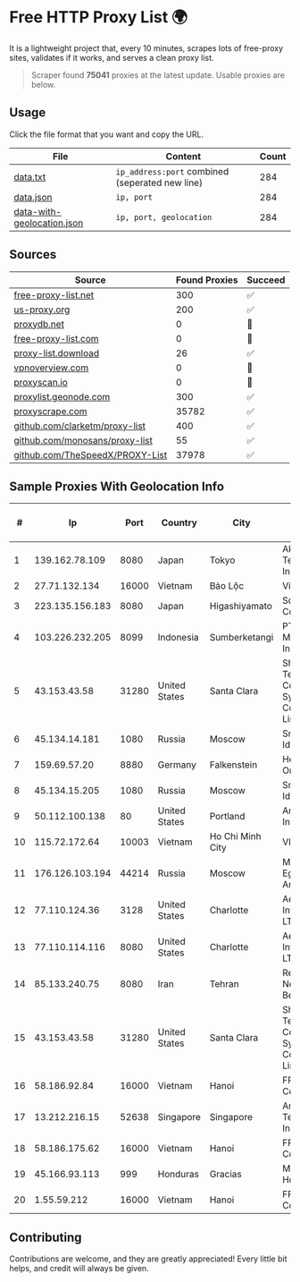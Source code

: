 
# Free HTTP Proxy List 🌍

It is a lightweight project that, every 10 minutes, scrapes lots of free-proxy sites, validates if it works, and serves a clean proxy list.


> Scraper found **75041** proxies at the latest update. Usable proxies are below.

## Usage

Click the file format that you want and copy the URL.


|File|Content|Count|
|----|-------|-----|
|[data.txt](https://raw.githubusercontent.com/themiralay/Proxy-List-World/master/data.txt)|`ip_address:port` combined (seperated new line)|284|
|[data.json](https://raw.githubusercontent.com/themiralay/Proxy-List-World/master/data.json)|`ip, port`|284|
|[data-with-geolocation.json](https://raw.githubusercontent.com/themiralay/Proxy-List-World/master/data-with-geolocation.json)|`ip, port, geolocation`|284|

## Sources

|Source|Found Proxies|Succeed|
|------|-------------|-------|
|[free-proxy-list.net](https://free-proxy-list.net)|300|✅|
|[us-proxy.org](https://www.us-proxy.org)|200|✅|
|[proxydb.net](http://proxydb.net)|0|🚫|
|[free-proxy-list.com](https://free-proxy-list.com/?page=&port=&type%5B%5D=http&type%5B%5D=https&up_time=0&search=Search)|0|🚫|
|[proxy-list.download](https://www.proxy-list.download/HTTP)|26|✅|
|[vpnoverview.com](https://vpnoverview.com/privacy/anonymous-browsing/free-proxy-servers)|0|🚫|
|[proxyscan.io](https://www.proxyscan.io)|0|🚫|
|[proxylist.geonode.com](https://proxylist.geonode.com/api/proxy-list?limit=300&page=1&sort_by=lastChecked&sort_type=desc&protocols=http,https)|300|✅|
|[proxyscrape.com](https://api.proxyscrape.com/v2/?request=displayproxies&protocol=http&timeout=10000&country=all&ssl=all&anonymity=all)|35782|✅|
|[github.com/clarketm/proxy-list](https://raw.githubusercontent.com/clarketm/proxy-list/master/proxy-list-raw.txt)|400|✅|
|[github.com/monosans/proxy-list](https://raw.githubusercontent.com/monosans/proxy-list/main/proxies/http.txt)|55|✅|
|[github.com/TheSpeedX/PROXY-List](https://raw.githubusercontent.com/TheSpeedX/PROXY-List/master/http.txt)|37978|✅|


## Sample Proxies With Geolocation Info

|#|Ip|Port|Country|City|Internet Service Provider|
|-|--|----|-------|----|-------------------------|
|1|139.162.78.109|8080|Japan|Tokyo|Akamai Technologies, Inc.|
|2|27.71.132.134|16000|Vietnam|Bảo Lộc|Viettel Group|
|3|223.135.156.183|8080|Japan|Higashiyamato|So-net Corporation|
|4|103.226.232.205|8099|Indonesia|Sumberketangi|PT Jaringan Multimedia Indonesia|
|5|43.153.43.58|31280|United States|Santa Clara|Shenzhen Tencent Computer Systems Company Limited|
|6|45.134.14.181|1080|Russia|Moscow|Smart Digital Ideas DOO|
|7|159.69.57.20|8880|Germany|Falkenstein|Hetzner Online GmbH|
|8|45.134.15.205|1080|Russia|Moscow|Smart Digital Ideas DOO|
|9|50.112.100.138|80|United States|Portland|Amazon.com, Inc.|
|10|115.72.172.64|10003|Vietnam|Ho Chi Minh City|VIETELmetro|
|11|176.126.103.194|44214|Russia|Moscow|Miglovets Egor Andreevich|
|12|77.110.124.36|3128|United States|Charlotte|Aeza International LTD|
|13|77.110.114.116|8080|United States|Charlotte|Aeza International LTD|
|14|85.133.240.75|8080|Iran|Tehran|Respina Networks & Beyond PJSC|
|15|43.153.43.58|31280|United States|Santa Clara|Shenzhen Tencent Computer Systems Company Limited|
|16|58.186.92.84|16000|Vietnam|Hanoi|FPT Telecom Company|
|17|13.212.216.15|52638|Singapore|Singapore|Amazon Technologies Inc.|
|18|58.186.175.62|16000|Vietnam|Hanoi|FPT Telecom Company|
|19|45.166.93.113|999|Honduras|Gracias|Multicable De Honduras|
|20|1.55.59.212|16000|Vietnam|Hanoi|FPT Telecom Company|



## Contributing

Contributions are welcome, and they are greatly appreciated! Every
little bit helps, and credit will always be given.

